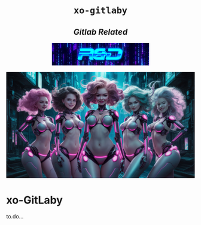 <h1 align="center"><code>xo-gitlaby</code></h1>
<h2 align="center"><i>Gitlab Related</i></h2>


<p align="center"><a href="https://x.com/xyizko" target="_blank" rel="noopener noreferrer"><img src="https://raw.githubusercontent.com/xyizko/xo-tagz/refs/heads/main/gfx/r.png"></a></p>

[![](./filez/x.jpeg)](https://youtu.be/rxziz-IcBKQ?feature=shared)

# xo-GitLaby

to.do...
